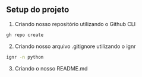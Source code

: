 ## Setup do projeto

1) Criando nosso repositório utilizando o Github CLI

```bash
gh repo create
```

2) Criando nosso arquivo .gitignore utilizando o ignr

```bash
ignr -n python
```

3) Criando o nosso README.md

